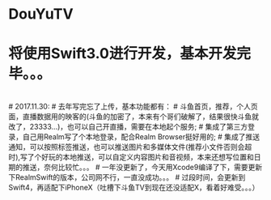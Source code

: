 # DouYuTV
# 将使用Swift3.0进行开发，基本开发完毕。。。
</br>
# 2017.11.30:
# 去年写完忘了上传，基本功能都有：
# 斗鱼首页，推荐，个人页面，直播数据用的映客的(斗鱼的加密了，本来有个哥们破解了，结果很快斗鱼就改了，23333...)，也可以自己开直播，需要在本地起个服务;
# 集成了第三方登录，自己用Realm写了个本地登录，配合Realm Browser挺好用的;
# 集成了推送通知，可以按照标签推送，也可以推送图片和多媒体文件(推荐小文件否则会超时),写了个好玩的本地推送，可以自定义内容图片和音视频，本来还想写位置和日期的推送，奈何比较忙。。。
# 一年没更新了，今天用Xcode9编译了下，需要更新下RealmSwift的版本，公司网不行，一直没成功。。。
# 过段时间，会更新到Swift4，再适配下iPhoneX（吐槽下斗鱼TV到现在还没适配X，看着好难受。。。）
